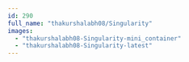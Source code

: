 ```yaml
---
id: 290
full_name: "thakurshalabh08/Singularity"
images: 
  - "thakurshalabh08-Singularity-mini_container"
  - "thakurshalabh08-Singularity-latest"
---
```

